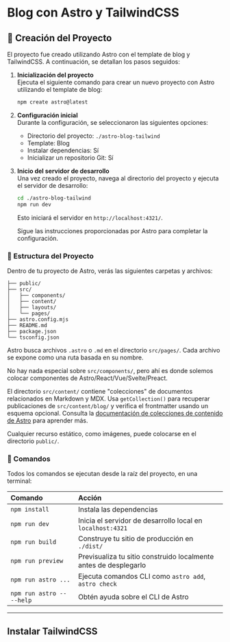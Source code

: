 # Blog con Astro y TailwindCSS


## 🚀 Creación del Proyecto

El proyecto fue creado utilizando Astro con el template de blog y TailwindCSS. A continuación, se detallan los pasos seguidos:

1. **Inicialización del proyecto**  
   Ejecuta el siguiente comando para crear un nuevo proyecto con Astro utilizando el template de blog:
    ```sh
    npm create astro@latest
    ```

2. **Configuración inicial**  
   Durante la configuración, se seleccionaron las siguientes opciones:
   - Directorio del proyecto: `./astro-blog-tailwind`
   - Template: Blog
   - Instalar dependencias: Sí
   - Inicializar un repositorio Git: Sí

3. **Inicio del servidor de desarrollo**  
   Una vez creado el proyecto, navega al directorio del proyecto y ejecuta el servidor de desarrollo:
   ```sh
   cd ./astro-blog-tailwind
   npm run dev
   ```

   Esto iniciará el servidor en `http://localhost:4321/`.

   Sigue las instrucciones proporcionadas por Astro para completar la configuración.

### 🚀 Estructura del Proyecto

Dentro de tu proyecto de Astro, verás las siguientes carpetas y archivos:

```text
├── public/
├── src/
│   ├── components/
│   ├── content/
│   ├── layouts/
│   └── pages/
├── astro.config.mjs
├── README.md
├── package.json
└── tsconfig.json
```

Astro busca archivos `.astro` o `.md` en el directorio `src/pages/`. Cada archivo se expone como una ruta basada en su nombre.

No hay nada especial sobre `src/components/`, pero ahí es donde solemos colocar componentes de Astro/React/Vue/Svelte/Preact.

El directorio `src/content/` contiene "colecciones" de documentos relacionados en Markdown y MDX. Usa `getCollection()` para recuperar publicaciones de `src/content/blog/` y verifica el frontmatter usando un esquema opcional. Consulta la [documentación de colecciones de contenido de Astro](https://docs.astro.build/en/guides/content-collections/) para aprender más.

Cualquier recurso estático, como imágenes, puede colocarse en el directorio `public/`.

### 🧞 Comandos

Todos los comandos se ejecutan desde la raíz del proyecto, en una terminal:

| Comando                   | Acción                                           |
| :------------------------ | :----------------------------------------------- |
| `npm install`             | Instala las dependencias                         |
| `npm run dev`             | Inicia el servidor de desarrollo local en `localhost:4321` |
| `npm run build`           | Construye tu sitio de producción en `./dist/`    |
| `npm run preview`         | Previsualiza tu sitio construido localmente antes de desplegarlo |
| `npm run astro ...`       | Ejecuta comandos CLI como `astro add`, `astro check` |
| `npm run astro -- --help` | Obtén ayuda sobre el CLI de Astro                |

---
## Instalar TailwindCSS


